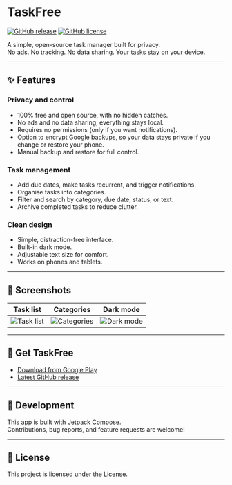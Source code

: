 # TaskFree

[![GitHub release](https://img.shields.io/github/v/release/app-muon/AndroidTaskFree?style=flat-square)](https://github.com/app-muon/AndroidTaskFree/releases)
[![GitHub license](https://img.shields.io/github/license/app-muon/AndroidTaskFree?style=flat-square)](LICENSE)

A simple, open-source task manager built for privacy.  
No ads. No tracking. No data sharing. Your tasks stay on your device.

---

## ✨ Features

### Privacy and control
- 100% free and open source, with no hidden catches.  
- No ads and no data sharing, everything stays local.  
- Requires no permissions (only if you want notifications).  
- Option to encrypt Google backups, so your data stays private if you change or restore your phone.  
- Manual backup and restore for full control.  

### Task management
- Add due dates, make tasks recurrent, and trigger notifications.  
- Organise tasks into categories.  
- Filter and search by category, due date, status, or text.  
- Archive completed tasks to reduce clutter.  

### Clean design
- Simple, distraction-free interface.  
- Built-in dark mode.  
- Adjustable text size for comfort.  
- Works on phones and tablets.  

---

## 📱 Screenshots

| Task list | Categories | Dark mode |
|-----------|------------|-----------|
| ![Task list](docs/images/screen1.png) | ![Categories](docs/images/screen2.png) | ![Dark mode](docs/images/screen3.png) |

---

## 🚀 Get TaskFree

- [Download from Google Play](https://play.google.com/store/apps/details?id=com.taskfree.app)  
- [Latest GitHub release](https://github.com/app-muon/AndroidTaskFree/releases)  

---

## 🔧 Development

This app is built with [Jetpack Compose](https://developer.android.com/jetpack/compose).  
Contributions, bug reports, and feature requests are welcome!  

---

## 📄 License

This project is licensed under the [License](https://github.com/app-muon/AndroidTaskFree/blob/main/LICENCE.txt).



